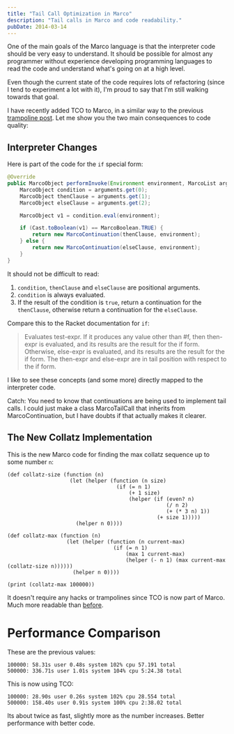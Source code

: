 ```yaml
---
title: "Tail Call Optimization in Marco"
description: "Tail calls in Marco and code readability."
pubDate: 2014-03-14
---
```


One of the main goals of the Marco language is that the interpreter code should be very easy to understand. It should be possible for almost any programmer without experience developing programming languages to read the code and understand what's going on at a high level.

Even though the current state of the code requires lots of refactoring (since I tend to experiment a lot with it), I'm proud to say that I'm still walking towards that goal.

I have recently added TCO to Marco, in a similar way to the previous [trampoline post](/2013-12-16-trampolining-in-marco/). Let me show you the two main consequences to code quality:

## Interpreter Changes

Here is part of the code for the `if` special form:

```java
@Override
public MarcoObject performInvoke(Environment environment, MarcoList arguments) {
    MarcoObject condition = arguments.get(0);
    MarcoObject thenClause = arguments.get(1);
    MarcoObject elseClause = arguments.get(2);

    MarcoObject v1 = condition.eval(environment);

    if (Cast.toBoolean(v1) == MarcoBoolean.TRUE) {
        return new MarcoContinuation(thenClause, environment);
    } else {
        return new MarcoContinuation(elseClause, environment);
    }
}
```

It should not be difficult to read:

1. `condition`, `thenClause` and `elseClause` are positional arguments.
2. `condition` is always evaluated.
3. If the result of the condition is `true`, return a continuation for the `thenClause`, otherwise return a continuation for the `elseClause`.

Compare this to the Racket documentation for `if`:

> Evaluates test-expr. If it produces any value other than #f, then then-expr is evaluated, and its results are the result for the if form. Otherwise, else-expr is evaluated, and its results are the result for the if form. The then-expr and else-expr are in tail position with respect to the if form.

I like to see these concepts (and some more) directly mapped to the interpreter code.

Catch: You need to know that continuations are being used to implement tail calls. I could just make a class MarcoTailCall that inherits from MarcoContinuation, but I have doubts if that actually makes it clearer.

## The New Collatz Implementation

This is the new Marco code for finding the max collatz sequence up to some number `n`:

```racket
(def collatz-size (function (n)
                    (let (helper (function (n size)
                                   (if (= n 1)
                                       (+ 1 size)
                                       (helper (if (even? n)
                                                   (/ n 2)
                                                   (+ (* 3 n) 1))
                                                (+ size 1)))))
                      (helper n 0))))

(def collatz-max (function (n)
                   (let (helper (function (n current-max)
                                  (if (= n 1)
                                      (max 1 current-max)
                                      (helper (- n 1) (max current-max (collatz-size n))))))
                     (helper n 0))))

(print (collatz-max 100000))
```

It doesn't require any hacks or trampolines since TCO is now part of Marco. Much more readable than [before](http://juanibiapina.com/articles/2013-12-16-trampolining-in-marco/).

# Performance Comparison

These are the previous values:

    100000: 58.31s user 0.48s system 102% cpu 57.191 total
    500000: 336.71s user 1.01s system 104% cpu 5:24.38 total

This is now using TCO:

    100000: 28.90s user 0.26s system 102% cpu 28.554 total
    500000: 158.40s user 0.91s system 100% cpu 2:38.02 total

Its about twice as fast, slightly more as the number increases. Better performance with better code.